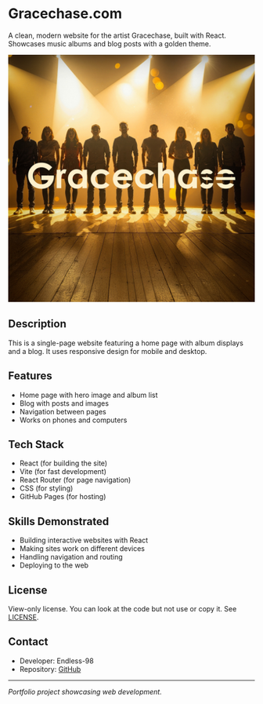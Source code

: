 # Gracechase.com

A clean, modern website for the artist Gracechase, built with React. Showcases music albums and blog posts with a golden theme.

![Gracechase Hero](public/images/site-banners/YMBG.jpg)

## Description

This is a single-page website featuring a home page with album displays and a blog. It uses responsive design for mobile and desktop.

## Features

- Home page with hero image and album list
- Blog with posts and images
- Navigation between pages
- Works on phones and computers

## Tech Stack

- React (for building the site)
- Vite (for fast development)
- React Router (for page navigation)
- CSS (for styling)
- GitHub Pages (for hosting)

## Skills Demonstrated

- Building interactive websites with React
- Making sites work on different devices
- Handling navigation and routing
- Deploying to the web

## License

View-only license. You can look at the code but not use or copy it. See [LICENSE](LICENSE).

## Contact

- Developer: Endless-98
- Repository: [GitHub](https://github.com/Endless-98/Gracechase.com)

---

*Portfolio project showcasing web development.*
